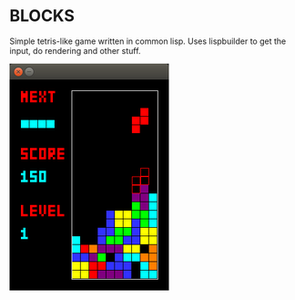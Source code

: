 BLOCKS
======

Simple tetris-like game written in common lisp. 
Uses lispbuilder to get the input, do rendering and other stuff.

![blocks main screen screenshot](https://github.com/cybevnm/blocks-game/raw/master/screenshot.png)
